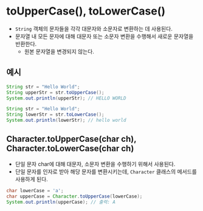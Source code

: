 # toUpperCase(), toLowerCase()
- `String` 객체의 문자들을 각각 대문자와 소문자로 변환하는 데 사용된다.
- 문자열 내 모든 문자에 대해 대문자 또는 소문자 변환을 수행해서 새로운 문자열을 반환한다.
	- 원본 문자열을 변경되지 않는다.

## 예시
```java
String str = "Hello World";
String upperStr = str.toUpperCase();
System.out.println(upperStr); // HELLO WORLD

String str = "Hello World";
String lowerStr = str.toLowerCase();
System.out.println(lowerStr); // hello world
```

## Character.toUpperCase(char ch), Character.toLowerCase(char ch)
- 단일 문자 char에 대해 대문자, 소문자 변환을 수행하기 위해서 사용된다.
- 단일 문자를 인자로 받아 해당 문자를 변환시키는데, `Character` 클래스의 메서드를 사용하게 된다.

```java
char lowerCase = 'a';
char upperCase = Character.toUpperCase(lowerCase);
System.out.println(upperCase); // 출력: A
```